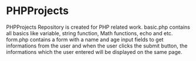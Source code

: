 # PHPProjects

PHPProjects Repository is created for PHP related work.
basic.php contains all basics like variable, string function, Math functions, echo and etc.
form.php contains a form with a name and age input fields to get informations from the user and when the user clicks the submit button, the informations which the user entered will be displayed on the same page.

